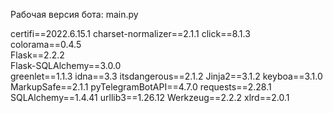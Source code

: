 Рабочая версия бота:
main.py

certifi==2022.6.15.1
charset-normalizer==2.1.1
click==8.1.3  
colorama==0.4.5  
Flask==2.2.2  
Flask-SQLAlchemy==3.0.0  
greenlet==1.1.3
idna==3.3
itsdangerous==2.1.2
Jinja2==3.1.2
keyboa==3.1.0
MarkupSafe==2.1.1
pyTelegramBotAPI==4.7.0
requests==2.28.1
SQLAlchemy==1.4.41
urllib3==1.26.12
Werkzeug==2.2.2
xlrd==2.0.1

